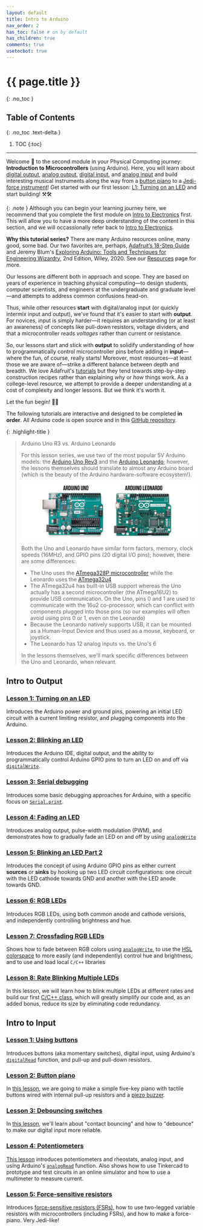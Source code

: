 ```yaml
---
layout: default
title: Intro to Arduino
nav_order: 2
has_toc: false # on by default
has_children: true
comments: true
usetocbot: true
---
```

# {{ page.title }}
{: .no_toc }

## Table of Contents
{: .no_toc .text-delta }

1. TOC
{:toc}
---

Welcome 👋 to the second module in your Physical Computing journey: **Introduction to Microcontrollers** (using Arduino). Here, you will learn about [digital output](./led-blink.md), [analog output](./led-fade.md), [digital input](./buttons.md), and [analog input](./potentiometers.md) and build interesting musical instruments along the way from a [button piano](./piano.md) to a [Jedi-force instrument](./force-sensitive-resistors.md#jedi-force-instrument)! Get started with our first lesson: [L1: Turning on an LED](./led-on.md) and start building! ⚒🛠

{: .note }
Although you can begin your learning journey here, we  recommend that you complete the first module on [Intro to Electronics](../electronics/index.md) first. This will allow you to have a more deep understanding of the content in this section, and we will occassionally refer back to [Intro to Electronics](../electronics/index.md).

<!-- Call this intro to Microcontrollers and then cast Arduino as an example? -->

<!-- Add an Intro to Microcontrollers, talk about Arduino vs. RaspPi -->

**Why this tutorial series?** There are many Arduino resources online, many good, some bad. Our two favorites are, perhaps, [Adafruit’s 18-Step Guide](https://learn.adafruit.com/series/learn-arduino) and Jeremy Blum's [Exploring Arduino: Tools and Techniques for Engineering Wizardry](https://alliance-primo.hosted.exlibrisgroup.com/permalink/f/kjtuig/CP51311244450001451), 2nd Edition, Wiley, 2020. See our [Resources](../resources/index.md) page for more.

Our lessons are different both in approach and scope. They are based on years of experience in teaching physical computing—to design students, computer scientists, and engineers at the undergraduate and graduate level—and attempts to address common confusions head-on.

Thus, while other resources **start** with digital/analog input (or quickly intermix input and output), we've found that it's easier to start with **output**. For novices, input is simply harder—it requires an understanding (or at least an awareness) of concepts like pull-down resistors, voltage dividers, and that a microcontroller reads *voltages* rather than current or resistance.

So, our lessons start and stick with **output** to solidify understanding of how to programmatically control microcontroller pins before adding in **input**—where the fun, of course, really starts! Moreover, most resources—at least those we are aware of—strike a different balance between depth and breadth. We love Adafruit's [tutorials](http://learn.adafruit.com/) but they tend towards step-by-step construction recipes rather than explaining *why* or *how* things work. As a college-level resource, we attempt to provide a deeper understanding at a cost of complexity and longer lessons. But we think it's worth it.

Let the fun begin! 🚀🥳

The following tutorials are interactive and designed to be completed **in order**. All Arduino code is open source and in this [GitHub repository](https://github.com/makeabilitylab/arduino).

<!-- The [Adafruit lessons](https://learn.adafruit.com/series/learn-arduino) provide a rapid, broad taste of using microcontrollers for digital and analog I/O. As a book, Blum's [Exploring Arduino](https://alliance-primo.hosted.exlibrisgroup.com/permalink/f/kjtuig/CP51311244450001451) goes deeper; however, ne -->

{: .highlight-title }
> Arduino Uno R3 vs. Arduino Leonardo
> 
> For this lesson series, we use two of the most popular 5V Arduino models: the [Arduino Uno Rev3](https://store.arduino.cc/products/arduino-uno-rev3) and the [Arduino Leonardo](https://store-usa.arduino.cc/products/arduino-leonardo-with-headers); however, the lessons themselves should translate to almost any Arduino board (which is the beauty of the Arduino hardware-software ecosystem!).
>
> ![Image showing both the Arduino Uno and the Arduino Leonardo](assets/images/ArduinoUnoVsArduinoLeonardo.png)
>
> Both the Uno and Leonardo have similar form factors, memory, clock speeds (16MHz), and GPIO pins (20 digital I/O pins); however, there are some differences:
> * The Uno uses the [ATmega328P microcontroller](http://ww1.microchip.com/downloads/en/DeviceDoc/Atmel-7810-Automotive-Microcontrollers-ATmega328P_Datasheet.pdf) while the Leonardo uses the [ATmega32u4](http://www.atmel.com/devices/atmega32u4.aspx)
> * The ATmega32u4 has built-in USB support whereas the Uno actually has a second microcontroller (the ATmega16U2) to provide USB communication. On the Uno, pins 0 and 1 are used to communicate with the 16u2 co-processor, which can conflict with components plugged into those pins (so our examples will often avoid using pins 0 or 1, even on the Leonardo)
> * Because the Leonardo natively supports USB, it can be mounted as a Human-Input Device and thus used as a mouse, keyboard, or joystick.
> * The Leonardo has 12 analog inputs vs. the Uno's 6
> 
> In the lessons themselves, we'll mark specific differences between the Uno and Leonardo, when relevant.

## Intro to Output

<!-- TODO:

    * [Done] Consider adding a debugging with Serial Monitor lesson -- maybe after Lesson 3? Update: I put it after Lesson 2
    * I'm tempted to put in a tone lesson after LED fading because we are just too LED heavy here imo
    
    -->

### [Lesson 1: Turning on an LED](led-on.md)

Introduces the Arduino power and ground pins, powering an initial LED circuit with a current limiting resistor, and plugging components into the Arduino.

### [Lesson 2: Blinking an LED](led-blink.md)

Introduces the Arduino IDE, digital output, and the ability to programmatically control Arduino GPIO pins to turn an LED on and off via [`digitalWrite`](https://www.arduino.cc/reference/en/language/functions/digital-io/digitalwrite/).

### [Lesson 3: Serial debugging](serial-print.md)

Introduces some basic debugging approaches for Arduino, with a specific focus on [`Serial.print`](https://www.arduino.cc/reference/en/language/functions/communication/serial/print/).

### [Lesson 4: Fading an LED](led-fade.md)

Introduces analog output, pulse-width modulation (PWM), and demonstrates how to gradually fade an LED on and off by using [`analogWrite`](https://www.arduino.cc/reference/en/language/functions/analog-io/analogwrite/)

### [Lesson 5: Blinking an LED Part 2](led-blink2.md)

Introduces the concept of using Arduino GPIO pins as either current **sources** or **sinks** by hooking up two LED circuit configurations: one circuit with the LED cathode towards GND and another with the LED anode towards GND.

### [Lesson 6: RGB LEDs](rgb-led.md)

Introduces RGB LEDs, using both common anode and cathode versions, and independently controlling brightness and hue.

### [Lesson 7: Crossfading RGB LEDs](rgb-led-fade.md)

Shows how to fade between RGB colors using [`analogWrite`](https://www.arduino.cc/reference/en/language/functions/analog-io/analogwrite/), to use the [HSL colorspace](https://en.wikipedia.org/wiki/HSL_and_HSV) to more easily (and independently) control hue and brightness, and to use and load local `C/C++` libraries

### [Lesson 8: Rate Blinking Multiple LEDs](led-blink3.md)

In this lesson, we will learn how to blink multiple LEDs at different rates and build our first [C/C++ class](http://www.cplusplus.com/doc/tutorial/classes/), which will greatly simplify our code and, as an added bonus, reduce its size by eliminating code redundancy.

## Intro to Input

### [Lesson 1: Using buttons](buttons.md)

Introduces buttons (aka momentary switches), digital input, using Arduino's [`digitalRead`](https://www.arduino.cc/reference/en/language/functions/digital-io/digitalread/) function, and pull-up and pull-down resistors.

### [Lesson 2: Button piano](piano.md)

In [this lesson](piano.md), we are going to make a simple five-key piano with tactile buttons wired with internal pull-up resistors and a [piezo buzzer](https://www.adafruit.com/product/160).

### [Lesson 3: Debouncing switches](debouncing.md)

In [this lesson](debouncing.md), we'll learn about "contact bouncing" and how to "debounce" to make our digital input more reliable.

### [Lesson 4: Potentiometers](potentiometers.md)

[This lesson](potentiometers.md) introduces potentiometers and rheostats, analog input, and using Arduino's [`analogRead`](https://www.arduino.cc/reference/en/language/functions/analog-io/analogread/) function. Also shows how to use Tinkercad to prototype and test circuits in an online simulator and how to use a multimeter to measure current.

### [Lesson 5: Force-sensitive resistors](force-sensitive-resistors.md)

Introduces [force-sensitive resistors (FSRs)](force-sensitive-resistors.md), how to use two-legged variable resistors with microcontrollers (including FSRs), and how to make a force-piano. Very Jedi-like!

<!--
TODO: after Lesson 4, have them make their own lo-fi resistive sensor? and turn their arduino into a voltmeter?
TODO: [done] what is debouncing and why
TODO: how to use interrupts
TODO: how to use some startup sequence to calibrate sensors?
 -- https://www.arduino.cc/en/Tutorial/BuiltInExamples/Calibration
TODO: some basics on smoothing the signal? -->

<!-- ## Other possibilities
- Debugging
  - Using VS Code
- TODO: consider adding interrupts here? Like after Lesson 2?
  - Nick Gammon's blog is a nice resource for this: https://www.gammon.com.au/interrupts
- When to introduce -->

